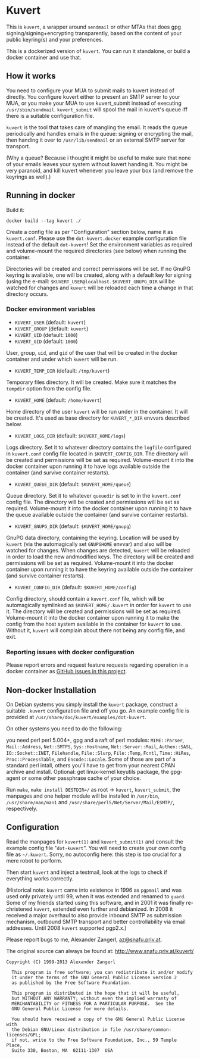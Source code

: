 # Kuvert

This is `kuvert`, a wrapper around `sendmail` or other MTAs that
does gpg signing/signing+encrypting transparently, based
on the content of your public keyring(s) and your preferences.

This is a dockerized version of `kuvert`. You can run it standalone,
or build a docker container and use that.

## How it works

You need to configure your MUA to submit mails to kuvert instead of 
directly. You configure kuvert either to present an SMTP server to
your MUA, or you make your MUA to use kuvert_submit instead of executing
`/usr/sbin/sendmail`. `kuvert_submit` will spool the mail
in kuvert's queue iff there is a suitable configuration file.

`kuvert` is the tool that takes care of mangling the email. It reads the 
queue periodically and handles emails in the queue: signing or encrypting
the mail, then handing it over to `/usr/lib/sendmail` or an external SMTP 
server for transport.

(Why a queue? Because i thought it might be useful to make sure that none of
your emails leaves your system without kuvert handing it. You might be 
very paranoid, and kill kuvert whenever you leave your box (and remove
the keyrings as well).)

## Running in docker

Build it:

```
docker build --tag kuvert ./
```

Create a config file as per "Configuration" section below, name it as `kuvert.conf`. Please use the `dot-kuvert.docker` example configuration file instead of the default `dot-kuvert`! Set the environment variables as required and volume-mount the required directories (see below) when running the container.

Directories will be created and correct permissions will be set. If no GnuPG keyring is available, one will be created, along with a default key for signing (using the e-mail: `$KUVERT_USER@localhost`. `$KUVERT_GNUPG_DIR` will be watched for changes and `kuvert` will be reloaded each time a change in that directory occurs.

### Docker environment variables

 - `KUVERT_USER` (default: `kuvert`)
 - `KUVERT_GROUP` (default: `kuvert`)
 - `KUVERT_UID` (default: `1000`)
 - `KUVERT_GID` (default: `1000`)

User, group, `uid`, and `gid` of the user that will be created in the docker container and under which `kuvert` will be run.

 - `KUVERT_TEMP_DIR` (default: `/tmp/kuvert`)
 
Temporary files directory. It will be created. Make sure it matches the `tempdir` option from the config file.

 - `KUVERT_HOME` (default: `/home/kuvert`)
 
Home directory of the user `kuvert` will be run under in the container. It will be created. It's used as base directory for `KUVERT_*_DIR` envvars described below.

 - `KUVERT_LOGS_DIR` (default: `$KUVERT_HOME/logs`)

Logs directory. Set it to whatever directory contains the `logfile` configured in `kuvert.conf` config file located in `$KUVERT_CONFIG_DIR`. The directory will be created and permissions will be set as required. Volume-mount it into the docker container upon running it to have logs available outside the container (and survive container restarts).
 
 - `KUVERT_QUEUE_DIR` (default: `$KUVERT_HOME/queue`)

Queue directory. Set it to whatever `queuedir` is set to in the `kuvert.conf` config file. The directory will be created and permissions will be set as required. Volume-mount it into the docker container upon running it to have the queue available outside the container (and survive container restarts).

 - `KUVERT_GNUPG_DIR` (default: `$KUVERT_HOME/gnupg`)

GnuPG data directory, containing the keyring. Location will be used by `kuvert` (via the automagically set `GNUPGHOME` envvar) and also will be watched for changes. When changes are detected, `kuvert` will be reloaded in order to load the new andmodified keys. The directory will be created and permissions will be set as required. Volume-mount it into the docker container upon running it to have the keyring available outside the container (and survive container restarts).
 
 - `KUVERT_CONFIG_DIR` (default: `$KUVERT_HOME/config`)
 
Config directory, should contain a `kuvert.conf` file, which will be automagically symlinked as `$KUVERT_HOME/.kuvert` in order for `kuvert` to use it. The directory will be created and permissions will be set as required. Volume-mount it into the docker container upon running it to make the config from the host system available in the container for `kuvert` to use. Without it, `kuvert` will complain about there not being any config file, and exit.

### Reporting issues with docker configuration

Please report errors and request feature requests regarding operation in a docker container as [GitHub issues in this project](https://github.com/occrp/kuvert/issues).

## Non-docker Installation

On Debian systems you simply install the `kuvert` package, construct
a suitable `.kuvert` configuration file and off you go. 
An example config file is provided
at `/usr/share/doc/kuvert/examples/dot-kuvert`.

On other systems you need to do the following:

you need perl perl 5.004+, gpg and a raft of perl modules:
`MIME::Parser`, `Mail::Address`, `Net::SMTPS`, `Sys::Hostname`, `Net::Server::Mail`,
`Authen::SASL`, `IO::Socket::INET`, `Filehandle`, `File::Slurp`, `File::Temp`, `Fcntl`,
`Time::HiRes`, `Proc::ProcessTable`, and `Encode::Locale`.
Some of those are part of a standard perl intall, others you'll have to
get from your nearest CPAN archive and install.
Optional: get linux-kernel keyutils package, the gpg-agent or some 
other passphrase cache of your choice.

Run `make`, `make install DESTDIR=/` as root
-> `kuvert`, `kuvert_submit`, the manpages and one helper module 
will be installed in `/usr/bin`, `/usr/share/man/man1` and 
`/usr/share/perl5/Net/Server/Mail/ESMTP/`, respectively.

## Configuration

Read the manpages for `kuvert(1)` and `kuvert_submit(1)` and 
consult the example config file "`dot-kuvert`". You will need
to create your own config file as `~/.kuvert`. Sorry, no autoconfig here:
this step is too crucial for a mere robot to perform. 

Then start `kuvert` and inject a testmail, look at the logs to check
if everything works correctly.

(Historical note: `kuvert` came into existence in 1996 as `pgpmail` and
was used only privately until 99, when it was extended and renamed
to `guard`. Some of my friends started using this software, and in 
2001 it was finally re-christened `kuvert`, extended even further
and debianized. In 2008 it received a major overhaul to also provide 
inbound SMTP as submission mechanism, outbound SMTP transport and better
controllability via email addresses. Until 2008 `kuvert` supported pgp2.x.)

Please report bugs to me, Alexander Zangerl, <az@snafu.priv.at>.

The original source can always be found at:
	http://www.snafu.priv.at/kuvert/

```
Copyright (C) 1999-2013 Alexander Zangerl

  This program is free software; you can redistribute it and/or modify
  it under the terms of the GNU General Public License version 2
  as published by the Free Software Foundation.

  This program is distributed in the hope that it will be useful,
  but WITHOUT ANY WARRANTY; without even the implied warranty of
  MERCHANTABILITY or FITNESS FOR A PARTICULAR PURPOSE.  See the
  GNU General Public License for more details.

  You should have received a copy of the GNU General Public License with
  the Debian GNU/Linux distribution in file /usr/share/common-licenses/GPL;
  if not, write to the Free Software Foundation, Inc., 59 Temple Place,
  Suite 330, Boston, MA  02111-1307  USA
```
